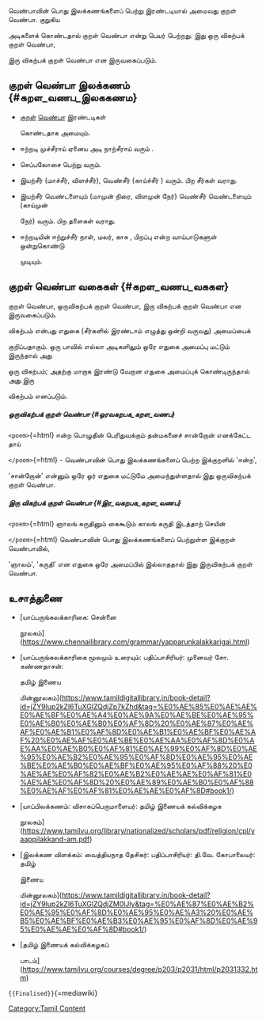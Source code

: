 வெண்பாவின் பொது இலக்கணங்களைப் பெற்று இரண்டடியால் அமைவது குறள் வெண்பா. குறுகிய
அடிகளைக் கொண்டதால் குறள் வெண்பா என்று பெயர் பெற்றது. இது ஒரு விகற்பக் குறள் வெண்பா,
இரு விகற்பக் குறள் வெண்பா என இருவகைப்படும்.

## குறள் வெண்பா இலக்கணம் {#கறள_வணப_இலககணம}

-   [குறள்](திருக்குறள் "wikilink") [வெண்பா](வெண்பா "wikilink") இரண்டடிகள்
    கொண்டதாக அமையும்.
-   ஈற்றடி முச்சீராய் ஏனைய அடி நாற்சீராய் வரும் .
-   செப்பலோசை பெற்று வரும்.
-   இயற்சீர் (மாச்சீர், விளச்சீர்), வெண்சீர் (காய்ச்சீர் ) வரும். பிற சீர்கள் வராது.
-   இயற்சீர் வெண்டளையும் (மாமுன் நிரை, விளமுன் நேர்) வெண்சீர் வெண்டளையும் (காய்முன்
    நேர்) வரும். பிற தளைகள் வராது.
-   ஈற்றடியின் ஈற்றுச்சீர் நாள், மலர், காசு , பிறப்பு என்ற வாய்பாடுகளுள் ஒன்றுகொண்டு
    முடியும்.

## குறள் வெண்பா வகைகள் {#கறள_வணப_வககள}

குறள் வெண்பா, ஒருவிகற்பக் குறள் வெண்பா, இரு விகற்பக் குறள் வெண்பா என இருவகைப்படும்.
விகற்பம் என்பது எதுகை (சீர்களில் இரண்டாம் எழுத்து ஒன்றி வருவது) அமைப்பைக்
குறிப்பதாகும். ஒரு பாவில் எல்லா அடிகளிலும் ஒரே எதுகை அமைப்பு மட்டும் இருந்தால் அது
ஒரு விகற்பம்; அதற்கு மாறாக இரண்டு வேறான எதுகை அமைப்புக் கொண்டிருந்தால் அது இரு
விகற்பம் எனப்படும்.

##### ஒருவிகற்பக் குறள் வெண்பா {#ஒரவகறபக_கறள_வணப}

`<poem>`{=html} ஈன்ற பொழுதின் பெரிதுவக்கும் தன்மகனைச் சான்றோன் எனக்கேட்ட தாய்
`</poem>`{=html} - வெண்பாவின் பொது இலக்கணங்களைப் பெற்ற இக்குறளில் 'ஈன்ற',
'சான்றோன்' என்னும் ஒரே ஓர் எதுகை மட்டுமே அமைந்துள்ளதால் இது ஒருவிகற்பக் குறள் வெண்பா.

##### இரு விகற்பக் குறள் வெண்பா {#இர_வகறபக_கறள_வணப}

`<poem>`{=html} ஞாலங் கருதினும் கைகூடும் காலங் கருதி இடத்தாற் செயின்
`</poem>`{=html} வெண்பாவின் பொது இலக்கணங்களைப் பெற்றுள்ள இக்குறள் வெண்பாவில்,
'ஞாலம்', 'கருதி' என எதுகை ஒரே அமைப்பில் இல்லாததால் இது இருவிகற்பக் குறள் வெண்பா.

## உசாத்துணை

-   [யாப்பருங்கலக்காரிகை: சென்னை
    நூலகம்](https://www.chennailibrary.com/grammar/yapparunkalakkarigai.html)
-   [யாப்பருங்கலக்காரிகை மூலமும் உரையும்: பதிப்பாசிரியர்: முனைவர் சோ. கண்ணதாசன்:
    தமிழ் இணைய
    மின்னூலகம்](https://www.tamildigitallibrary.in/book-detail?id=jZY9lup2kZl6TuXGlZQdjZp7kZhd&tag=%E0%AE%85%E0%AE%AE%E0%AE%BF%E0%AE%A4%E0%AE%9A%E0%AE%BE%E0%AE%95%E0%AE%B0%E0%AE%B0%E0%AF%8D%20%E0%AE%87%E0%AE%AF%E0%AE%B1%E0%AF%8D%E0%AE%B1%E0%AE%BF%E0%AE%AF%20%E0%AE%AF%E0%AE%BE%E0%AE%AA%E0%AF%8D%E0%AE%AA%E0%AE%B0%E0%AF%81%E0%AE%99%E0%AF%8D%E0%AE%95%E0%AE%B2%E0%AE%95%E0%AF%8D%E0%AE%95%E0%AE%BE%E0%AE%B0%E0%AE%BF%E0%AE%95%E0%AF%88%20%E0%AE%AE%E0%AF%82%E0%AE%B2%E0%AE%AE%E0%AF%81%E0%AE%AE%E0%AF%8D%20%E0%AE%89%E0%AE%B0%E0%AF%88%E0%AE%AF%E0%AF%81%E0%AE%AE%E0%AF%8D#book1/)
-   [யாப்பிலக்கணம்: விசாகப்பெருமாளையர்: தமிழ் இணையக் கல்விக்கழக
    நூலகம்](https://www.tamilvu.org/library/nationalized/scholars/pdf/religion/cpl/yaappilakkand-am.pdf)
-   [இலக்கண விளக்கம்: வைத்தியநாத தேசிகர்: பதிப்பாசிரியர்: தி.வே. கோபாலையர்: தமிழ்
    இணைய
    மின்னூலகம்](https://www.tamildigitallibrary.in/book-detail?id=jZY9lup2kZl6TuXGlZQdjZM0lJly&tag=%E0%AE%87%E0%AE%B2%E0%AE%95%E0%AF%8D%E0%AE%95%E0%AE%A3%20%E0%AE%B5%E0%AE%BF%E0%AE%B3%E0%AE%95%E0%AF%8D%E0%AE%95%E0%AE%AE%E0%AF%8D#book1/)
-   [தமிழ் இணையக் கல்விக்கழகப்
    பாடம்](https://www.tamilvu.org/courses/degree/p203/p2031/html/p2031332.htm)

`{{Finalised}}`{=mediawiki}

[Category:Tamil Content](Category:Tamil_Content "wikilink")
